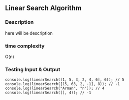 ## Linear Search Algorithm

### Description

here will be description

### time complexity

O(n)

### Testing Input & Output

```
console.log(linearSearch([1, 5, 3, 2, 4, 6], 6)); // 5
console.log(linearSearch([15, 63, 2, -1], 8)); // -1
console.log(linearSearch("Arman", "n")); // 4
console.log(linearSearch([], 4)); // -1

```
